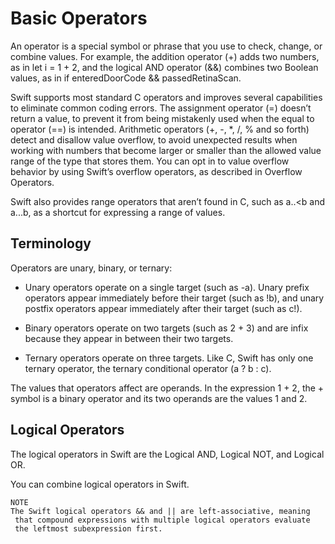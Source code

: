 # Basic Operators

An operator is a special symbol or phrase that you use to check, 
change, or combine values. For example, the addition operator (+) 
adds two numbers, as in let i = 1 + 2, and the logical AND 
operator (&&) combines two Boolean values, as in if enteredDoorCode 
&& passedRetinaScan.

Swift supports most standard C operators and improves several 
capabilities to eliminate common coding errors. The assignment 
operator (=) doesn’t return a value, to prevent it from being 
mistakenly used when the equal to operator (==) is intended. 
Arithmetic operators (+, -, *, /, % and so forth) detect and 
disallow value overflow, to avoid unexpected results when 
working with numbers that become larger or smaller than the 
allowed value range of the type that stores them. You can opt 
in to value overflow behavior by using Swift’s overflow 
operators, as described in Overflow Operators.

Swift also provides range operators that aren’t found in C, 
such as a..<b and a...b, as a shortcut for expressing a range 
of values.

## Terminology

Operators are unary, binary, or ternary:

- Unary operators operate on a single target (such as -a). 
Unary prefix operators appear immediately before their target 
(such as !b), and unary postfix operators appear immediately 
after their target (such as c!).

- Binary operators operate on two targets (such as 2 + 3) and are 
infix because they appear in between their two targets.

- Ternary operators operate on three targets. Like C, Swift has 
only one ternary operator, the ternary conditional operator 
(a ? b : c).

The values that operators affect are operands. In the expression 
1 + 2, the + symbol is a binary operator and its two operands 
are the values 1 and 2.

## Logical Operators

The logical operators in Swift are the Logical AND, Logical NOT, and Logical OR.

You can combine logical operators in Swift.

```
NOTE
The Swift logical operators && and || are left-associative, meaning
 that compound expressions with multiple logical operators evaluate 
 the leftmost subexpression first.
```